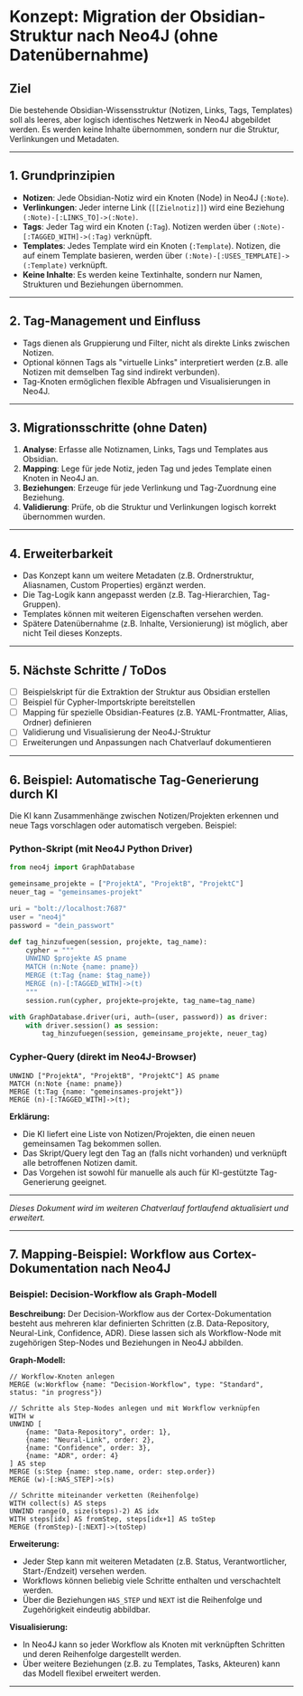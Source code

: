 # Konzept: Migration der Obsidian-Struktur nach Neo4J (ohne Datenübernahme)

## Ziel
Die bestehende Obsidian-Wissensstruktur (Notizen, Links, Tags, Templates) soll als leeres, aber logisch identisches Netzwerk in Neo4J abgebildet werden. Es werden keine Inhalte übernommen, sondern nur die Struktur, Verlinkungen und Metadaten.

---

## 1. Grundprinzipien
- **Notizen**: Jede Obsidian-Notiz wird ein Knoten (Node) in Neo4J (`:Note`).
- **Verlinkungen**: Jeder interne Link (`[[Zielnotiz]]`) wird eine Beziehung `(:Note)-[:LINKS_TO]->(:Note)`.
- **Tags**: Jeder Tag wird ein Knoten (`:Tag`). Notizen werden über `(:Note)-[:TAGGED_WITH]->(:Tag)` verknüpft.
- **Templates**: Jedes Template wird ein Knoten (`:Template`). Notizen, die auf einem Template basieren, werden über `(:Note)-[:USES_TEMPLATE]->(:Template)` verknüpft.
- **Keine Inhalte**: Es werden keine Textinhalte, sondern nur Namen, Strukturen und Beziehungen übernommen.

---

## 2. Tag-Management und Einfluss
- Tags dienen als Gruppierung und Filter, nicht als direkte Links zwischen Notizen.
- Optional können Tags als "virtuelle Links" interpretiert werden (z.B. alle Notizen mit demselben Tag sind indirekt verbunden).
- Tag-Knoten ermöglichen flexible Abfragen und Visualisierungen in Neo4J.

---

## 3. Migrationsschritte (ohne Daten)
1. **Analyse**: Erfasse alle Notiznamen, Links, Tags und Templates aus Obsidian.
2. **Mapping**: Lege für jede Notiz, jeden Tag und jedes Template einen Knoten in Neo4J an.
3. **Beziehungen**: Erzeuge für jede Verlinkung und Tag-Zuordnung eine Beziehung.
4. **Validierung**: Prüfe, ob die Struktur und Verlinkungen logisch korrekt übernommen wurden.

---

## 4. Erweiterbarkeit
- Das Konzept kann um weitere Metadaten (z.B. Ordnerstruktur, Aliasnamen, Custom Properties) ergänzt werden.
- Die Tag-Logik kann angepasst werden (z.B. Tag-Hierarchien, Tag-Gruppen).
- Templates können mit weiteren Eigenschaften versehen werden.
- Spätere Datenübernahme (z.B. Inhalte, Versionierung) ist möglich, aber nicht Teil dieses Konzepts.

---

## 5. Nächste Schritte / ToDos
- [ ] Beispielskript für die Extraktion der Struktur aus Obsidian erstellen
- [ ] Beispiel für Cypher-Importskripte bereitstellen
- [ ] Mapping für spezielle Obsidian-Features (z.B. YAML-Frontmatter, Alias, Ordner) definieren
- [ ] Validierung und Visualisierung der Neo4J-Struktur
- [ ] Erweiterungen und Anpassungen nach Chatverlauf dokumentieren

---

## 6. Beispiel: Automatische Tag-Generierung durch KI

Die KI kann Zusammenhänge zwischen Notizen/Projekten erkennen und neue Tags vorschlagen oder automatisch vergeben. Beispiel:

### Python-Skript (mit Neo4J Python Driver)

```python
from neo4j import GraphDatabase

gemeinsame_projekte = ["ProjektA", "ProjektB", "ProjektC"]
neuer_tag = "gemeinsames-projekt"

uri = "bolt://localhost:7687"
user = "neo4j"
password = "dein_passwort"

def tag_hinzufuegen(session, projekte, tag_name):
    cypher = """
    UNWIND $projekte AS pname
    MATCH (n:Note {name: pname})
    MERGE (t:Tag {name: $tag_name})
    MERGE (n)-[:TAGGED_WITH]->(t)
    """
    session.run(cypher, projekte=projekte, tag_name=tag_name)

with GraphDatabase.driver(uri, auth=(user, password)) as driver:
    with driver.session() as session:
        tag_hinzufuegen(session, gemeinsame_projekte, neuer_tag)
```

### Cypher-Query (direkt im Neo4J-Browser)

```cypher
UNWIND ["ProjektA", "ProjektB", "ProjektC"] AS pname
MATCH (n:Note {name: pname})
MERGE (t:Tag {name: "gemeinsames-projekt"})
MERGE (n)-[:TAGGED_WITH]->(t);
```

**Erklärung:**
- Die KI liefert eine Liste von Notizen/Projekten, die einen neuen gemeinsamen Tag bekommen sollen.
- Das Skript/Query legt den Tag an (falls nicht vorhanden) und verknüpft alle betroffenen Notizen damit.
- Das Vorgehen ist sowohl für manuelle als auch für KI-gestützte Tag-Generierung geeignet.

---

*Dieses Dokument wird im weiteren Chatverlauf fortlaufend aktualisiert und erweitert.*

---

## 7. Mapping-Beispiel: Workflow aus Cortex-Dokumentation nach Neo4J

### Beispiel: Decision-Workflow als Graph-Modell

**Beschreibung:**
Der Decision-Workflow aus der Cortex-Dokumentation besteht aus mehreren klar definierten Schritten (z.B. Data-Repository, Neural-Link, Confidence, ADR). Diese lassen sich als Workflow-Node mit zugehörigen Step-Nodes und Beziehungen in Neo4J abbilden.

**Graph-Modell:**

```cypher
// Workflow-Knoten anlegen
MERGE (w:Workflow {name: "Decision-Workflow", type: "Standard", status: "in progress"})

// Schritte als Step-Nodes anlegen und mit Workflow verknüpfen
WITH w
UNWIND [
    {name: "Data-Repository", order: 1},
    {name: "Neural-Link", order: 2},
    {name: "Confidence", order: 3},
    {name: "ADR", order: 4}
] AS step
MERGE (s:Step {name: step.name, order: step.order})
MERGE (w)-[:HAS_STEP]->(s)

// Schritte miteinander verketten (Reihenfolge)
WITH collect(s) AS steps
UNWIND range(0, size(steps)-2) AS idx
WITH steps[idx] AS fromStep, steps[idx+1] AS toStep
MERGE (fromStep)-[:NEXT]->(toStep)
```

**Erweiterung:**
- Jeder Step kann mit weiteren Metadaten (z.B. Status, Verantwortlicher, Start-/Endzeit) versehen werden.
- Workflows können beliebig viele Schritte enthalten und verschachtelt werden.
- Über die Beziehungen `HAS_STEP` und `NEXT` ist die Reihenfolge und Zugehörigkeit eindeutig abbildbar.

**Visualisierung:**
- In Neo4J kann so jeder Workflow als Knoten mit verknüpften Schritten und deren Reihenfolge dargestellt werden.
- Über weitere Beziehungen (z.B. zu Templates, Tasks, Akteuren) kann das Modell flexibel erweitert werden.

---
